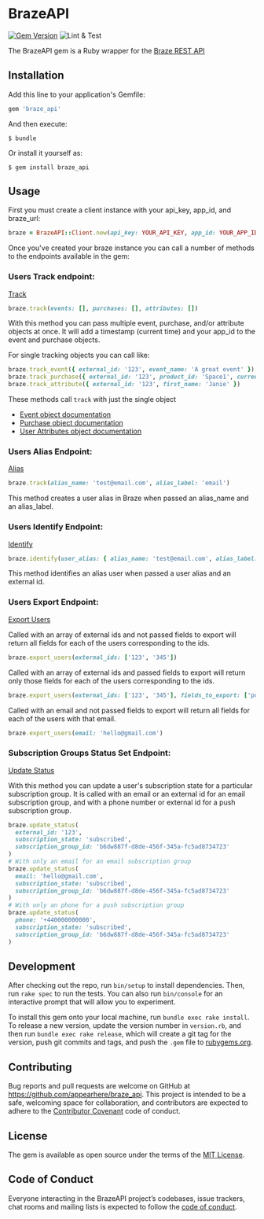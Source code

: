 # BrazeAPI
[![Gem Version](https://badge.fury.io/rb/braze_api.svg)](https://badge.fury.io/rb/braze_api) ![Lint & Test](https://github.com/appearhere/braze_api/workflows/Lint%20&%20Test/badge.svg?branch=master&event=push)

The BrazeAPI gem is a Ruby wrapper for the [Braze REST API](https://www.braze.com/docs/api/basics/)


## Installation

Add this line to your application's Gemfile:

```ruby
gem 'braze_api'
```

And then execute:

    $ bundle

Or install it yourself as:

    $ gem install braze_api

## Usage

First you must create a client instance with your api_key, app_id, and braze_url:
```ruby
braze = BrazeAPI::Client.new(api_key: YOUR_API_KEY, app_id: YOUR_APP_ID, braze_url: YOUR_BRAZE_URL)
```
Once you've created your braze instance you can call a number of methods to the endpoints available in the gem:

### Users Track endpoint:

[Track](https://www.braze.com/docs/api/endpoints/user_data/post_user_track/)

```ruby
braze.track(events: [], purchases: [], attributes: [])
```
With this method you can pass multiple event, purchase, and/or attribute objects at once.  It will add a timestamp (current time) and your app_id to the event and purchase objects.

For single tracking objects you can call like:
```ruby
braze.track_event({ external_id: '123', event_name: 'A great event' })
braze.track_purchase({ external_id: '123', product_id: 'Space1', currency: 'GBP', price: 12.50 })
braze.track_attribute({ external_id: '123', first_name: 'Janie' })
```
These methods call `track` with just the single object
- [Event object documentation](https://www.braze.com/docs/api/objects_filters/event_object/#event-object)
- [Purchase object documentation](https://www.braze.com/docs/api/objects_filters/purchase_object/)
- [User Attributes object documentation](https://www.braze.com/docs/api/objects_filters/user_attributes_object/)

### Users Alias Endpoint:

[Alias](https://www.braze.com/docs/api/endpoints/user_data/post_user_alias/)

```ruby
braze.track(alias_name: 'test@email.com', alias_label: 'email')
```
This method creates a user alias in Braze when passed an alias_name and an alias_label.

### Users Identify Endpoint:

[Identify](https://www.braze.com/docs/api/endpoints/user_data/post_user_identify/)

```ruby
braze.identify(user_alias: { alias_name: 'test@email.com', alias_label: 'email' }, external_id: '123')
```
This method identifies an alias user when passed a user alias and an external id.

### Users Export Endpoint:

[Export Users](https://www.braze.com/docs/api/endpoints/export/user_data/post_users_identifier/)

Called with an array of external ids and not passed fields to export will return all fields for each of the users corresponding to the ids.
```ruby
braze.export_users(external_ids: ['123', '345'])
```
Called with an array of external ids and passed fields to export will return only those fields for each of the users corresponding to the ids.
```ruby
braze.export_users(external_ids: ['123', '345'], fields_to_export: ['purchases','email_subscribe'])
```
Called with an email and not passed fields to export will return all fields for each of the users with that email.
```ruby
braze.export_users(email: 'hello@gmail.com')
```

### Subscription Groups Status Set Endpoint:

[Update Status](https://www.braze.com/docs/api/endpoints/subscription_groups/post_update_user_subscription_group_status/)

With this method you can update a user's subscription state for a particular subscription group.  It is called with an email or an external id for an email subscription group, and with a phone number or external id for a push subscription group.
```ruby
braze.update_status(
  external_id: '123',
  subscription_state: 'subscribed',
  subscription_group_id: 'b6dw887f-d8de-456f-345a-fc5ad8734723'
)
# With only an email for an email subscription group
braze.update_status(
  email: 'hello@gmail.com',
  subscription_state: 'subscribed',
  subscription_group_id: 'b6dw887f-d8de-456f-345a-fc5ad8734723'
)
# With only an phone for a push subscription group
braze.update_status(
  phone: '+440000000000',
  subscription_state: 'subscribed',
  subscription_group_id: 'b6dw887f-d8de-456f-345a-fc5ad8734723'
)
```


## Development

After checking out the repo, run `bin/setup` to install dependencies. Then, run `rake spec` to run the tests. You can also run `bin/console` for an interactive prompt that will allow you to experiment.

To install this gem onto your local machine, run `bundle exec rake install`. To release a new version, update the version number in `version.rb`, and then run `bundle exec rake release`, which will create a git tag for the version, push git commits and tags, and push the `.gem` file to [rubygems.org](https://rubygems.org).

## Contributing

Bug reports and pull requests are welcome on GitHub at https://github.com/appearhere/braze_api. This project is intended to be a safe, welcoming space for collaboration, and contributors are expected to adhere to the [Contributor Covenant](http://contributor-covenant.org) code of conduct.

## License

The gem is available as open source under the terms of the [MIT License](https://opensource.org/licenses/MIT).

## Code of Conduct

Everyone interacting in the BrazeAPI project’s codebases, issue trackers, chat rooms and mailing lists is expected to follow the [code of conduct](https://github.com/appearhere/braze_api/blob/master/CODE_OF_CONDUCT.md).

